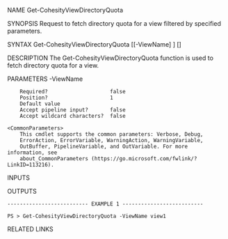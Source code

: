 
NAME
    Get-CohesityViewDirectoryQuota
    
SYNOPSIS
    Request to fetch directory quota for a view filtered by specified parameters.
    
    
SYNTAX
    Get-CohesityViewDirectoryQuota [[-ViewName] <String>] [<CommonParameters>]
    
    
DESCRIPTION
    The Get-CohesityViewDirectoryQuota function is used to fetch directory quota for a view.
    

PARAMETERS
    -ViewName <String>
        
        Required?                    false
        Position?                    1
        Default value                
        Accept pipeline input?       false
        Accept wildcard characters?  false
        
    <CommonParameters>
        This cmdlet supports the common parameters: Verbose, Debug,
        ErrorAction, ErrorVariable, WarningAction, WarningVariable,
        OutBuffer, PipelineVariable, and OutVariable. For more information, see
        about_CommonParameters (https://go.microsoft.com/fwlink/?LinkID=113216). 
    
INPUTS
    
OUTPUTS
    
    -------------------------- EXAMPLE 1 --------------------------
    
    PS > Get-CohesityViewDirectoryQuota -ViewName view1
    
    
    
    
    
    
    
RELATED LINKS


